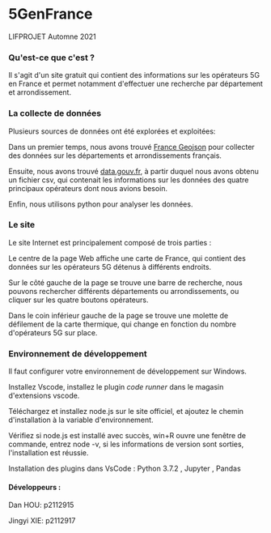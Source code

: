 # 5GenFrance

LIFPROJET Automne 2021


### Qu'est-ce que c'est ?

Il s'agit d'un site gratuit qui contient des informations sur les opérateurs 5G en France et permet notamment d'effectuer une recherche par département et arrondissement.



### La collecte de données 

Plusieurs sources de données ont été explorées et exploitées:

Dans un premier temps, nous avons trouvé <u>France Geojson</u> pour collecter des données sur les départements et arrondissements français.

Ensuite, nous avons trouvé <u>data.gouv.fr</u>, à partir duquel nous avons obtenu un fichier csv, qui contenait les informations sur les données des quatre principaux opérateurs dont nous avions besoin.

Enfin, nous utilisons python pour analyser les données.



### Le site

Le site Internet est principalement composé de trois parties :

Le centre de la page Web affiche une carte de France, qui contient des données sur les opérateurs 5G détenus à différents endroits.

Sur le côté gauche de la page se trouve une barre de recherche, nous pouvons rechercher différents départements ou arrondissements, ou cliquer sur les quatre boutons opérateurs.

Dans le coin inférieur gauche de la page se trouve une molette de défilement de la carte thermique, qui change en fonction du nombre d'opérateurs 5G sur place.



### Environnement de développement

Il faut configurer votre environnement de développement sur Windows.

Installez Vscode, installez le plugin *code runner* dans le magasin d'extensions vscode.

Téléchargez et installez node.js sur le site officiel, et ajoutez le chemin d'installation à la variable d'environnement.

Vérifiez si node.js est installé avec succès, win+R ouvre une fenêtre de commande, entrez node -v, si les informations de version sont sorties, l'installation est réussie.

Installation des plugins dans VsCode : Python 3.7.2 , Jupyter , Pandas



#### Développeurs :

Dan HOU: p2112915

Jingyi XIE: p2112917
